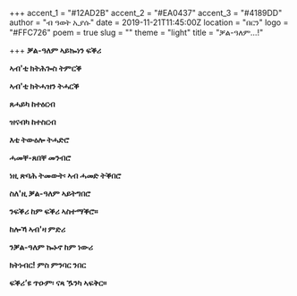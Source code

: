 +++
accent_1 = "#12AD2B"
accent_2 = "#EA0437"
accent_3 = "#4189DD"
author = "ብ ዓወት ኢያሱ"
date = 2019-11-21T11:45:00Z
location = "በርን"
logo = "#FFC726"
poem = true
slug = ""
theme = "light"
title = "ቓል-ዓለም…!"

+++
**ቓል-ዓለም ኣይኰነን ፍቕሪ**

**ኣብ'ቲ ክትሕጐስ ትምርቕ**

**ኣብ'ቲ ክትሓዝን ትሓርቕ**

**ጸሓይካ ከተዕርብ**

**ዝናብካ ከተስርብ**

**እቲ ትውዕሎ ትሓድሮ**

**ሓመቐ-ጸበቐ መንብሮ**

**ነዚ ጽባሕ ትመውት፡ ኣብ ሓመድ ትቕበሮ**

**ስለ'ዚ ቓል-ዓለም ኣይትግበሮ**

**ንፍቕሪ ከም ፍቕሪ ኣስተማቕሮ።**

**ከሎኻ ኣብ'ዛ ምድሪ**

**ንቓል-ዓለም ኰኑኖ ከም ነውሪ**

**ክትነብር! ምስ ምንባር ንበር**

**ፍቕሪ’ዩ ጥዑም፡ ናጻ ዄንካ ኣፍቅር።**